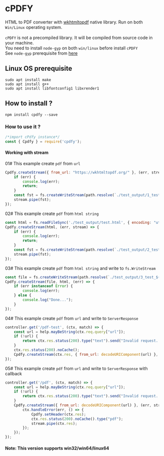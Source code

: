 # cPDFY
HTML to PDF converter with <a href="https://github.com/wkhtmltopdf/wkhtmltopdf">wkhtmltopdf</a> native library. Run on both ```Win/Linux``` operating system.<br/><br/>
```cPDFY``` is not a precompiled library. It will be compiled from source code in your machine.<br/>
You need to install ```node-gyp``` on both ```win/linux``` before install ```cPDFY```<br/>
See ```node-gyp``` prerequisite from <a href="https://github.com/nodejs/node-gyp">here</a><br/>
## Linux OS prerequisite
`sudo apt install make`<br/>
`sudo apt install g++`<br/>
`sudo apt install libfontconfig1 libxrender1`<br/>
## How to install ?
```npm install cpdfy --save```
### How to use it ?
```javascript
/*import cPdfy instance*/
const { Cpdfy } = require('cpdfy');
```
#### Working with stream
01# This example create `pdf` from `url`
```javascript
Cpdfy.createStream({ from_url: "https://wkhtmltopdf.org/" }, (err, stream) => {
    if (err) {
        console.log(err);
        return;
    }
    const fst = fs.createWriteStream(path.resolve(`./test_output/1_test_${Math.floor((0x999 + Math.random()) * 0x10000000)}.pdf`));
    stream.pipe(fst);
});
```
02# This example create `pdf` from `html string`
```javascript
const html = fs.readFileSync('./test_output/test.html', { encoding: "utf-8" }).replace(/^\uFEFF/, '');
Cpdfy.createStream(html, (err, stream) => {
    if (err) {
        console.log(err);
        return;
    }
    const fst = fs.createWriteStream(path.resolve(`./test_output/2_test_${Math.floor((0x999 + Math.random()) * 0x10000000)}.pdf`));
    stream.pipe(fst);
});
```
03# This example create `pdf` from `html string` and write to `fs.WriteStream`
```javascript
const file = fs.createWriteStream(path.resolve(`./test_output/3_test_${Math.floor((0x999 + Math.random()) * 0x10000000)}.pdf`));
Cpdfy.createStream(file, html, (err) => {
    if (err instanceof Error) {
        console.log(err);
    } else {
        console.log("Done...");
    }
});
```
04# This example create `pdf` from `url` and write to `ServerResponse`
```javascript
controller.get('/pdf-test', (ctx, match) => {
    const url = help.mayBeString(ctx.req.query["url"]);
    if (!url) {
        return ctx.res.status(200).type("text").send("Invalid request...");
    }
    ctx.res.status(200).noCache();
    Cpdfy.createStream(ctx.res, { from_url: decodeURIComponent(url) }, (err) => err && ctx.handleError(err, () => { }));
});
```
05# This example create `pdf` from `url` and write to `ServerResponse` with callback
```javascript
controller.get('/pdf', (ctx, match) => {
    const url = help.mayBeString(ctx.req.query["url"]);
    if (!url) {
        return ctx.res.status(200).type("text").send("Invalid request...");
    }
    Cpdfy.createStream({ from_url: decodeURIComponent(url) }, (err, stream) => {
        ctx.handleError(err, () => {
            Cpdfy.setHeader(ctx.res);
            ctx.res.status(200).noCache().type("pdf");
            stream.pipe(ctx.res);
        });
    });
});
```
#### Note: This version supports win32/win64/linux64